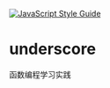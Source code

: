 [![JavaScript Style Guide](https://img.shields.io/badge/code_style-standard-brightgreen.svg)](https://standardjs.com)
# underscore
函数编程学习实践

